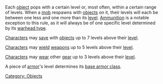 Each [object](:Category:_Objects "wikilink") pops with a certain level
or, most often, within a certain range of levels. When a
[mob](:Category:_Mobs "wikilink") respawns with
[objects](:Category:_Objects "wikilink") on it, their levels will each
be between one less and one more than its [level](Level "wikilink").
[Ammunition](:Category:_Ammunition "wikilink") is a notable exception to
this rule, as it will always be of one specific level determined by its
[warhead type](:Category:_Warhead_Types "wikilink").

[Characters](:Category:_Characters "wikilink") may
[save](Save "wikilink") with [objects](:Category:_Objects "wikilink") up
to 7 levels above their [level](Level "wikilink").

[Characters](:Category:_Characters "wikilink") may
[wield](Wield "wikilink") [weapons](:Category:_Weapons "wikilink") up to
5 levels above their [level](Level "wikilink").

[Characters](:Category:_Characters "wikilink") may
[wear](Wear "wikilink") other [gear](:Category:_Gear "wikilink") up to 3
levels above their [level](Level "wikilink").

A piece of [armor](:Category:_Armor "wikilink")'s level determines its
[base armor class](Armor_Values "wikilink").

[Category: Objects](Category:_Objects "wikilink")
